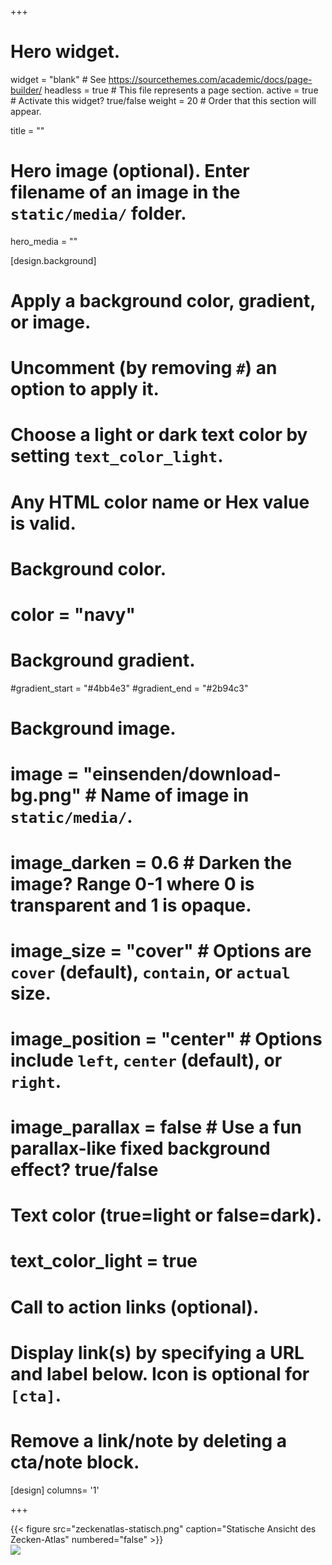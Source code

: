 +++
# Hero widget.
widget = "blank"  # See https://sourcethemes.com/academic/docs/page-builder/
headless = true  # This file represents a page section.
active = true  # Activate this widget? true/false
weight = 20  # Order that this section will appear.

title = ""

# Hero image (optional). Enter filename of an image in the `static/media/` folder.
hero_media = ""

[design.background]
# Apply a background color, gradient, or image.
#   Uncomment (by removing `#`) an option to apply it.
#   Choose a light or dark text color by setting `text_color_light`.
#   Any HTML color name or Hex value is valid.

# Background color.
# color = "navy"

# Background gradient.
#gradient_start = "#4bb4e3"
#gradient_end = "#2b94c3"

# Background image.
# image = "einsenden/download-bg.png"  # Name of image in `static/media/`.
# image_darken = 0.6  # Darken the image? Range 0-1 where 0 is transparent and 1 is opaque.
# image_size = "cover"  #  Options are `cover` (default), `contain`, or `actual` size.
# image_position = "center"  # Options include `left`, `center` (default), or `right`.
# image_parallax = false  # Use a fun parallax-like fixed background effect? true/false

# Text color (true=light or false=dark).
# text_color_light = true

# Call to action links (optional).
#   Display link(s) by specifying a URL and label below. Icon is optional for `[cta]`.
#   Remove a link/note by deleting a cta/note block.

[design]
  columns= '1'

+++

<div class="atlasPlaceholder hidden">
  {{< figure src="zeckenatlas-statisch.png" caption="Statische Ansicht des Zecken-Atlas" numbered="false" >}}
</div>

<div class='tableauPlaceholder' id='viz1614701194781' style='position: relative'>
<noscript>
  <a href='#'>
    <img alt=' ' src='https:&#47;&#47;public.tableau.com&#47;static&#47;images&#47;ze&#47;zecken-atlas&#47;Zecken-Atlas&#47;1_rss.png' style='border: none' />
  </a>
</noscript>

<object class='tableauViz'  style='display:none;'>
  <param name='host_url' value='https%3A%2F%2Fpublic.tableau.com%2F' />
  <param name='embed_code_version' value='3' />
  <param name='site_root' value='' />
  <param name='name' value='zecken-atlas&#47;Zecken-Atlas' />
  <param name='tabs' value='no' />
  <param name='toolbar' value='yes' />
  <param name='static_image' value='https:&#47;&#47;public.tableau.com&#47;static&#47;images&#47;ze&#47;zecken-atlas&#47;Zecken-Atlas&#47;1.png' />
  <param name='animate_transition' value='yes' />
  <param name='display_static_image' value='yes' />
  <param name='display_spinner' value='yes' />
  <param name='display_overlay' value='yes' />
  <param name='display_count' value='yes' />
  <param name='language' value='de' />
  <param name='filter' value='publish=yes' />
</object>

</div>                

<script type='text/javascript'>
  var divElement = document.getElementById('viz1614701194781');
  var vizElement = divElement.getElementsByTagName('object')[0];
  if ( divElement.offsetWidth > 800 ) {
    vizElement.style.width='1150px';
    vizElement.style.height='900px';
  }

  else if ( divElement.offsetWidth > 500 ) {
    vizElement.style.width='1150px';
    vizElement.style.height='900px';
  }
  else {
    vizElement.style.width='100%';
    vizElement.style.height='1527px';
  }                     
  var scriptElement = document.createElement('script');
  scriptElement.src = 'https://public.tableau.com/javascripts/api/viz_v1.js';
  vizElement.parentNode.insertBefore(scriptElement, vizElement);               

</script>
